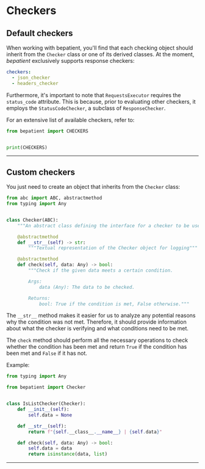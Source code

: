 # Checkers
## Default checkers

When working with bepatient, you'll find that each checking object should inherit from
the `Checker` class or one of its derived classes.
At the moment, _bepatient_ exclusively supports response checkers:

```yaml
checkers:
  - json_checker
  - headers_checker
```

Furthermore, it's important to note that `RequestsExecutor` requires the `status_code`
attribute. This is because, prior to evaluating other checkers, it employs the
`StatusCodeChecker`, a subclass of `ResponseChecker`.

For an extensive list of available checkers, refer to:

```python
from bepatient import CHECKERS


print(CHECKERS)
```

---

## Custom checkers

You just need to create an object that inherits from the `Checker` class:

```python
from abc import ABC, abstractmethod
from typing import Any


class Checker(ABC):
    """An abstract class defining the interface for a checker to be used by a Waiter."""

    @abstractmethod
    def __str__(self) -> str:
        """Textual representation of the Checker object for logging"""

    @abstractmethod
    def check(self, data: Any) -> bool:
        """Check if the given data meets a certain condition.

        Args:
            data (Any): The data to be checked.

        Returns:
            bool: True if the condition is met, False otherwise."""
```

The `__str__` method makes it easier for us to analyze any potential reasons why the
condition was not met. Therefore, it should provide information about what the checker
is verifying and what conditions need to be met.

The `check` method should perform all the necessary operations to check whether the
condition has been met and return `True` if the condition has been met and `False` if
it has not.

Example:

```python
from typing import Any

from bepatient import Checker


class IsListChecker(Checker):
    def __init__(self):
        self.data = None

    def __str__(self):
        return f"{self.__class__.__name__} | {self.data}"

    def check(self, data: Any) -> bool:
        self.data = data
        return isinstance(data, list)

```

---
